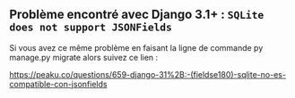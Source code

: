 ## Problème encontré avec Django 3.1+ : ```SQLite does not support JSONFields```

Si vous avez ce même problème en faisant la ligne de commande py manage.py migrate alors suivez ce lien :

https://peaku.co/questions/659-django-31%2B:-(fieldse180)-sqlite-no-es-compatible-con-jsonfields
